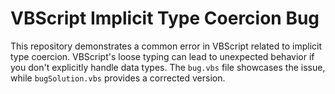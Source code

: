 # VBScript Implicit Type Coercion Bug
This repository demonstrates a common error in VBScript related to implicit type coercion.  VBScript's loose typing can lead to unexpected behavior if you don't explicitly handle data types.  The `bug.vbs` file showcases the issue, while `bugSolution.vbs` provides a corrected version.
